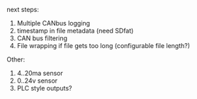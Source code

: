 next steps:

1. Multiple CANbus logging
4. timestamp in file metadata (need SDfat)
7. CAN bus filtering
8. File wrapping if file gets too long (configurable file length?)

Other:
1. 4..20ma sensor
2. 0..24v sensor
3. PLC style outputs?
